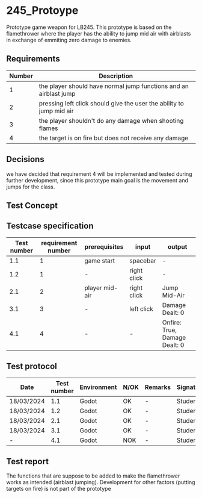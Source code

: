 # 245_Protoype
Prototype game weapon for LB245. This prototype is based on the flamethrower where the player has the ability to jump mid air with airblasts in exchange of emmiting zero damage to enemies.

## Requirements
| Number  | Description |
| ------------- | ------------- |
| 1 | the player should have normal jump functions and an airblast jump|
| 2 | pressing left click should give the user the ability to jump mid air|
| 3 | the player shouldn't do any damage when shooting flames |
| 4 | the target is on fire but does not receive any damage |

## Decisions
we have decided that requirement 4 will be implemented and tested during further development, since this prototype main goal is the movement and jumps for the class.

## Test Concept

## Testcase specification
| Test number  | requirement number | prerequisites | input | output |
| ------------- | ------------- | ------------ | ------------ | ------------ |
| 1.1 | 1 | game start | spacebar | - |
| 1.2  | 1 | - | right click | - | 
| 2.1 | 2 | player mid-air | right click | Jump Mid-Air |
| 3.1  | 3 | - | left click | Damage Dealt: 0 |
| 4.1  | 4 | - | - | Onfire: True, Damage Dealt: 0 |

## Test protocol
| Date | Test number  | Environment | N/OK | Remarks | Signature | output |
| ------------- | ------------- | ------------ | ------------ | ------------ | ------------ | ------------ |
| 18/03/2024  | 1.1 | Godot | OK | - | Studer | - |
| 18/03/2024  | 1.2 | Godot | OK | - | Studer | - |
| 18/03/2024  | 2.1 | Godot | OK | - | Studer | - |
| 18/03/2024 | 3.1  | Godot | OK | - | Studer | - |
| - | 4.1  | Godot | NOK | - | Studer | - |

## Test report
The functions that are suppose to be added to make the flamethrower works as intended (airblast jumping). Development for other factors (putting targets on fire) is not part of the prototype
